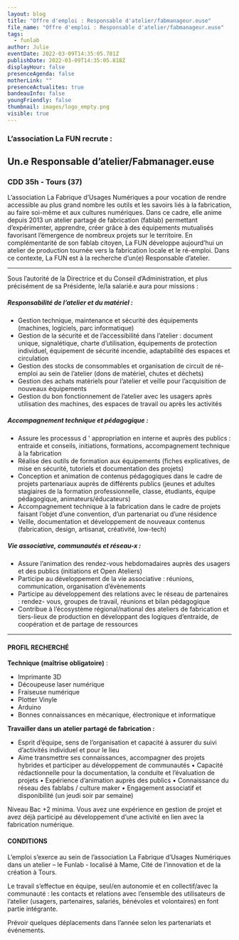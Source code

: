 ```yaml
---
layout: blog
title: "Offre d'emploi : Responsable d'atelier/fabmanageur.euse"
file_name: "Offre d'emploi : Responsable d'atelier/fabmanageur.euse"
tags:
  - funlab
author: Julie
eventDate: 2022-03-09T14:35:05.781Z
publishDate: 2022-03-09T14:35:05.818Z
displayHour: false
presenceAgenda: false
motherLink: ""
presenceActualites: true
bandeauInfo: false
youngFriendly: false
thumbnail: images/logo_empty.png
visible: true
---
```

### L’association La FUN recrute :

## Un.e Responsable d’atelier/Fabmanager.euse

### CDD 35h - Tours (37)

L’association La Fabrique d’Usages Numériques a pour vocation de rendre accessible au plus grand nombre les outils et les savoirs liés à la fabrication, au faire soi-même et aux cultures numériques. Dans ce cadre, elle anime depuis 2013 un atelier partagé de fabrication (fablab) permettant d’expérimenter, apprendre, créer grâce à des équipements mutualisés favorisant l’émergence de nombreux projets sur le territoire.
En complémentarité de son fablab citoyen, La FUN développe aujourd’hui un atelier de production tournée vers la fabrication locale et le ré-emploi. Dans ce contexte, La FUN est à la recherche d’un(e) Responsable d’atelier.

- - -

Sous l’autorité de la Directrice et du Conseil d’Administration, et plus précisément de sa Présidente, le/la salarié.e aura pour missions :

##### Responsabilité de l’atelier et du matériel :

* Gestion technique, maintenance et sécurité des équipements (machines, logiciels, parc informatique)
* Gestion de la sécurité et de l’accessibilité dans l’atelier : document unique, signalétique, charte d’utilisation, équipements de protection individuel, équipement de sécurité incendie, adaptabilité des espaces et circulation
* Gestion des stocks de consommables et organisation de circuit de ré-emploi au sein de l’atelier (dons de matériel, chutes et déchets)
* Gestion des achats matériels pour l’atelier et veille pour l’acquisition de nouveaux équipements
* Gestion du bon fonctionnement de l’atelier avec les usagers après utilisation des machines, des espaces de travail ou après les activités

##### Accompagnement technique et pédagogique :

* Assure les processus d ' appropriation en interne et auprès des publics : entraide et conseils, initiations, formations, accompagnement technique à la fabrication
* Réalise des outils de formation aux équipements (fiches explicatives, de mise en sécurité, tutoriels et documentation des projets)
* Conception et animation de contenus pédagogiques dans le cadre de projets partenariaux auprès de différents publics (jeunes et adultes stagiaires de la formation professionnelle, classe, étudiants, équipe pédagogique, animateurs/éducateurs)
* Accompagnement technique à la fabrication dans le cadre de projets faisant l’objet d’une convention, d’un partenariat ou d’une résidence
* Veille, documentation et développement de nouveaux contenus (fabrication, design, artisanat, créativité, low-tech)

##### Vie associative, communautés et réseau-x :

* Assure l’animation des rendez-vous hebdomadaires auprès des usagers et des publics (initiations et Open Ateliers)
* Participe au développement de la vie associative : réunions, communication, organisation d’évènements
* Participe au développement des relations avec le réseau de partenaires : rendez- vous, groupes de travail, réunions et bilan pédagogique
* Contribue à l’écosystème régional/national des ateliers de fabrication et tiers-lieux de production en développant des logiques d’entraide, de coopération et de partage de ressources

- - -

#### PROFIL RECHERCHÉ

**Technique (maîtrise obligatoire)** :

* Imprimante 3D
* Découpeuse laser numérique
* Fraiseuse numérique
* Plotter Vinyle
* Arduino
* Bonnes connaissances en mécanique, électronique et informatique

**Travailler dans un atelier partagé de fabrication :**

* Esprit d’équipe, sens de l’organisation et capacité à assurer du suivi d’activités
  individuel et pour le lieu
* Aime transmettre ses connaissances, accompagner des projets hybrides et participer
  au développement de communautés
  • Capacité rédactionnelle pour la documentation, la conduite et l’évaluation de projets
  • Expérience d’animation auprès des publics
  • Connaissance du réseau des fablabs / culture maker
  • Engagement associatif et disponibilité (un jeudi soir par semaine)

Niveau Bac +2 minima.
Vous avez une expérience en gestion de projet et avez déjà participé au développement d’une activité en lien avec la fabrication numérique.

#### CONDITIONS

L’emploi s’exerce au sein de l’association La Fabrique d’Usages Numériques dans un atelier – le Funlab - localisé à Mame, Cité de l’innovation et de la création à Tours.

Le travail s’effectue en équipe, seul/en autonomie et en collectif/avec la communauté : les contacts et relations avec l’ensemble des utilisateurs de l’atelier (usagers, partenaires, salariés, bénévoles et volontaires) en font partie intégrante.

Prévoir quelques déplacements dans l’année selon les partenariats et événements.
